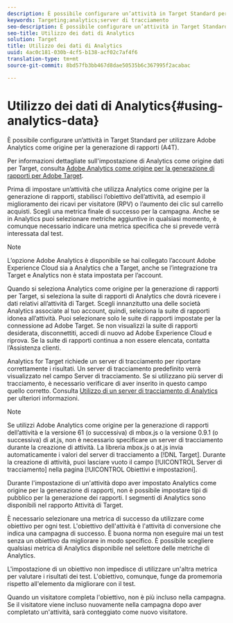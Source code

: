 ```yaml
---
description: È possibile configurare un’attività in Target Standard per utilizzare Adobe Analytics come origine per la generazione di rapporti (A4T).
keywords: Targeting;analytics;server di tracciamento
seo-description: È possibile configurare un’attività in Target Standard per utilizzare Adobe Analytics come origine per la generazione di rapporti (A4T).
seo-title: Utilizzo dei dati di Analytics
solution: Target
title: Utilizzo dei dati di Analytics
uuid: 4ac0c181-030b-4cf5-b138-acf02c7af4f6
translation-type: tm+mt
source-git-commit: 8bd57fb3bb467d8dae50535b6c367995f2acabac

---
```



# Utilizzo dei dati di Analytics{#using-analytics-data}

È possibile configurare un’attività in Target Standard per utilizzare Adobe Analytics come origine per la generazione di rapporti (A4T).

Per informazioni dettagliate sull&#39;impostazione di Analytics come origine dati per Target, consulta [Adobe Analytics come origine per la generazione di rapporti per Adobe Target](https://marketing.adobe.com/resources/help/en_US/target/a4t/a4t.html).

Prima di impostare un’attività che utilizza Analytics come origine per la generazione di rapporti, stabilisci l’obiettivo dell’attività, ad esempio il miglioramento dei ricavi per visitatore (RPV) o l’aumento dei clic sul carrello acquisti. Scegli una metrica finale di successo per la campagna. Anche se in Analytics puoi selezionare metriche aggiuntive in qualsiasi momento, è comunque necessario indicare una metrica specifica che si prevede verrà interessata dal test.

>[!NOTE]
>
>L’opzione Adobe Analytics è disponibile se hai collegato l’account Adobe Experience Cloud sia a Analytics che a Target, anche se l’integrazione tra Target e Analytics non è stata impostata per l’account.

Quando si seleziona Analytics come origine per la generazione di rapporti per Target, si seleziona la suite di rapporti di Analytics che dovrà ricevere i dati relativi all’attività di Target. Scegli innanzitutto una delle società Analytics associate al tuo account, quindi, seleziona la suite di rapporti idonea all’attività. Puoi selezionare solo le suite di rapporti impostate per la connessione ad Adobe Target. Se non visualizzi la suite di rapporti desiderata, disconnettiti, accedi di nuovo ad Adobe Experience Cloud e riprova. Se la suite di rapporti continua a non essere elencata, contatta l’Assistenza clienti.

Analytics for Target richiede un server di tracciamento per riportare correttamente i risultati. Un server di tracciamento predefinito verrà visualizzato nel campo Server di tracciamento. Se si utilizzano più server di tracciamento, è necessario verificare di aver inserito in questo campo quello corretto. Consulta [Utilizzo di un server di tracciamento di Analytics](../../../c-integrating-target-with-mac/a4t/analytics-tracking-server.md#task_72077BA7E93C4A65A715A18F32228823) per ulteriori informazioni.

>[!NOTE]
>
>Se utilizzi Adobe Analytics come origine per la generazione di rapporti dell’attività e la versione 61 (o successiva) di mbox.js o la versione 0.9.1 (o successiva) di at.js, non è necessario specificare un server di tracciamento durante la creazione di attività. La libreria mbox.js o at.js invia automaticamente i valori del server di tracciamento a [!DNL Target]. Durante la creazione di attività, puoi lasciare vuoto il campo [!UICONTROL Server di tracciamento] nella pagina [!UICONTROL Obiettivi e impostazioni].

Durante l&#39;impostazione di un&#39;attività dopo aver impostato Analytics come origine per la generazione di rapporti, non è possibile impostare tipi di pubblico per la generazione dei rapporti. I segmenti di Analytics sono disponibili nel rapporto Attività di Target.

È necessario selezionare una metrica di successo da utilizzare come obiettivo per ogni test. L&#39;obiettivo dell&#39;attività è l&#39;attività di conversione che indica una campagna di successo. È buona norma non eseguire mai un test senza un obiettivo da migliorare in modo specifico. È possibile scegliere qualsiasi metrica di Analytics disponibile nel selettore delle metriche di Analytics.

L&#39;impostazione di un obiettivo non impedisce di utilizzare un&#39;altra metrica per valutare i risultati dei test. L&#39;obiettivo, comunque, funge da promemoria rispetto all&#39;elemento da migliorare con il test.

Quando un visitatore completa l&#39;obiettivo, non è più incluso nella campagna. Se il visitatore viene incluso nuovamente nella campagna dopo aver completato un&#39;attività, sarà conteggiato come nuovo visitatore.
